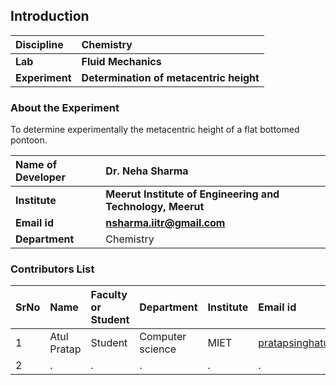 ## Introduction


<b>Discipline | <b>Chemistry
:--|:--|
<b> Lab | <b> Fluid Mechanics
<b> Experiment|     <b> Determination of metacentric height

### About the Experiment 

To determine experimentally the metacentric height of a flat bottomed pontoon.

<b>Name of Developer | <b> Dr. Neha Sharma
:--|:--|
<b> Institute | <b>  Meerut Institute of Engineering and Technology, Meerut
<b> Email id|     <b> nsharma.iitr@gmail.com
<b> Department |  Chemistry

### Contributors List

SrNo | Name | Faculty or Student | Department| Institute | Email id
:--|:--|:--|:--|:--|:--|
1 | Atul Pratap | Student | Computer science | MIET | pratapsinghatul111@gmail.com
2 | . | . | . | . | .
